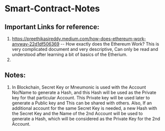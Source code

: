 # Smart-Contract-Notes

## Important Links for reference:
1. https://preethikasireddy.medium.com/how-does-ethereum-work-anyway-22d1df506369 -- How exactly does the Ethereum Work?
This is very complicated document and very descriptive, Can only be read and understood after learning a bit of basics of the Etherium.
2. 

## Notes:
1. In Blockchain, Secret Key or Mneumonic is used with the Account No/Name to generate a Hash, and this Hash will be used as the Private key for that particular Account. This Private key will be used later to generate a Public key and This can be shared with others.
Also, If an additional account for the same Secret Key is needed, a new Hash with the Secret Key and the Name of the 2nd Account will be used to generate a Hash, which will be considered as the Private Key for the 2nd Account.
